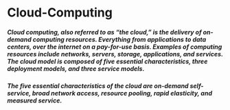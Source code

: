 # Cloud-Computing

##### Cloud computing, also referred to as “the cloud,” is the delivery of on-demand computing resources. Everything from applications to data centers, over the internet on a pay-for-use basis. Examples of computing resources include networks, servers, storage, applications, and services. The cloud model is composed of five essential characteristics, three deployment models, and three service models.

##### The five essential characteristics of the cloud are on-demand self-service, broad network access, resource pooling, rapid elasticity, and measured service.

#####

